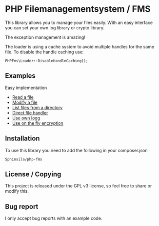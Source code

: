 # PHP Filemanagementsystem / FMS #

This library allows you to manage your files easily.
With an easy interface you can set your own log library or crypto library.

The exception management is amazing!

The loader is using a cache system to avoid multiple handles for the same file.
To disable the handle caching use:

    PHPFms\Loader::DisableHandleCaching();

## Examples ##

Easy implementation
- [Read a file](examples/Read.php)
- [Modify a file](examples/Modify.php)
- [List files from a directory](examples/ListFiles.php)
- [Direct file handler](examples/DirectFile.php)
- [Use own logg](examples/Log.php)
- [Use on the fly encryption](examples/Encrypt.php)

## Installation ##
To use this library you need to add the following in your composer.json

    Sphinxila/php-fms

## License / Copying ##

This project is released under the GPL v3 license, so feel free to share
or modify this.

## Bug report ##
I only accept bug reports with an example code.
